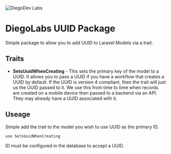 ![DiegoDev Labs](https://dl.dropboxusercontent.com/s/3fufybtdhru6mhb/DiegoLabs%20Logo.png)

# DiegoLabs UUID Package

Simple package to allow you to add UUID to Laravel Models via a trait. 

## Traits
* __SetsUuidWhenCreating__ - This sets the primary key of the model to a UUID. It allows you to pass a UUID if 
you have a workflow that creates a UUID by default. If the UUID is version 4 compliant, then the trait will 
just us the UUID passed to it. We use this from time to time when records are created on a mobile device then
passed to a backend via an API. They may already have a UUID associated with it. 

## Useage 

Simple add the trait to the model you wish to use UUID as the primary ID. 

```
use SetsUuidWhenCreating
```

ID must be configured in the database to accept a UUID. 
